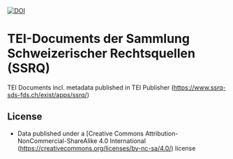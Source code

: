 [![DOI](https://zenodo.org/badge/DOI/10.5281/zenodo.4022314.svg)](https://doi.org/10.5281/zenodo.4022314)

# TEI-Documents der Sammlung Schweizerischer Rechtsquellen (SSRQ)
TEI Documents incl. metadata published in TEI Publisher (https://www.ssrq-sds-fds.ch/exist/apps/ssrq/)


## License

* Data published under a [Creative Commons Attribution-NonCommercial-ShareAlike 4.0 International (https://creativecommons.org/licenses/by-nc-sa/4.0/) license
